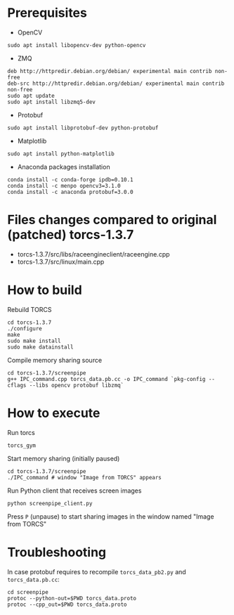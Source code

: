 # Prerequisites

- OpenCV
```shell
sudo apt install libopencv-dev python-opencv
```

- ZMQ
```shell
deb http://httpredir.debian.org/debian/ experimental main contrib non-free
deb-src http://httpredir.debian.org/debian/ experimental main contrib non-free
sudo apt update
sudo apt install libzmq5-dev 
```

- Protobuf
```shell
sudo apt install libprotobuf-dev python-protobuf 
```

- Matplotlib
```shell
sudo apt install python-matplotlib
```

- Anaconda packages installation
```
conda install -c conda-forge ipdb=0.10.1
conda install -c menpo opencv3=3.1.0
conda install -c anaconda protobuf=3.0.0
```

# Files changes compared to original (patched) torcs-1.3.7
- torcs-1.3.7/src/libs/raceengineclient/raceengine.cpp
- torcs-1.3.7/src/linux/main.cpp

# How to build
Rebuild TORCS
```shell
cd torcs-1.3.7
./configure
make
sudo make install
sudo make datainstall
```
Compile memory sharing source
```shell
cd torcs-1.3.7/screenpipe
g++ IPC_command.cpp torcs_data.pb.cc -o IPC_command `pkg-config --cflags --libs opencv protobuf libzmq`
```

# How to execute
Run torcs
```shell
torcs_gym
```
Start memory sharing (initially paused)
```shell
cd torcs-1.3.7/screenpipe
./IPC_command # window "Image from TORCS" appears
```
Run Python client that receives screen images
```shell
python screenpipe_client.py
```
Press `P` (unpause) to start sharing images in the window named "Image from TORCS"

# Troubleshooting
In case protobuf requires to recompile `torcs_data_pb2.py` and `torcs_data.pb.cc`:
```shell
cd screenpipe
protoc --python-out=$PWD torcs_data.proto
protoc --cpp_out=$PWD torcs_data.proto 
```
